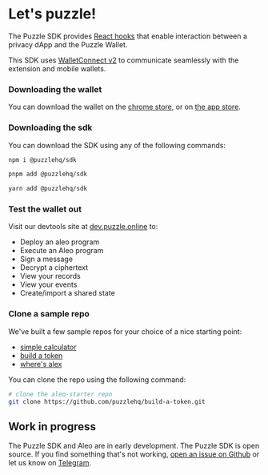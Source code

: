 # Let's puzzle!

The Puzzle SDK provides [React hooks](https://react.dev/reference/react) that enable interaction between a privacy dApp and the Puzzle Wallet.

This SDK uses [WalletConnect v2](https://docs.walletconnect.com/) to communicate seamlessly with the extension and mobile wallets.

### Downloading the wallet

You can download the wallet on the [chrome store](https://chromewebstore.google.com/detail/puzzle-wallet/fdchdcpieegfofnofhgdombfckhbcokj), or on [the app store](https://apps.apple.com/us/app/puzzle-aleo-wallet/id6450268321).

### Downloading the sdk

You can download the SDK using any of the following commands:

```sh
npm i @puzzlehq/sdk
```

```sh
pnpm add @puzzlehq/sdk
```

```sh
yarn add @puzzlehq/sdk
```

### Test the wallet out

Visit our devtools site at [dev.puzzle.online](https://dev.puzzle.online) to:

- Deploy an aleo program
- Execute an Aleo program
- Sign a message
- Decrypt a ciphertext
- View your records
- View your events
- Create/import a shared state

### Clone a sample repo

We've built a few sample repos for your choice of a nice starting point:

- [simple calculator](https://github.com/puzzlehq/aleo-starter.git)
- [build a token](https://github.com/puzzlehq/build-a-token.git)
- [where's alex](https://github.com/puzzlehq/coinflip.git)

You can clone the repo using the following command:

```sh
# clone the aleo-starter repo
git clone https://github.com/puzzlehq/build-a-token.git
```

## Work in progress

The Puzzle SDK and Aleo are in early development.
The Puzzle SDK is open source. If you find something that's not working, [open an issue on Github](https://github.com/puzzlehq/puzzle-sdk/issues/new/choose) or let us know on [Telegram](https://t.me/puzzledev).
